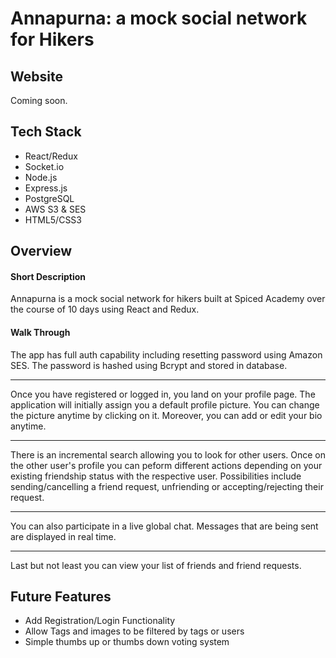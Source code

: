 # Annapurna: a mock social network for Hikers 

## Website 
Coming soon.

## Tech Stack
 * React/Redux
 * Socket.io
 * Node.js
 * Express.js
 * PostgreSQL
 * AWS S3 & SES
 * HTML5/CSS3
 
 
## Overview

#### Short Description
Annapurna is a mock social network for hikers built at Spiced Academy over the course of 10 days using React and Redux.  

#### Walk Through
The app has full auth capability including resetting password using Amazon SES.  The password is hashed using Bcrypt and stored in database.

---

Once you have registered or logged in, you land on your profile page. The application will initially assign you a default profile picture. You can change the picture anytime by clicking on it. Moreover, you can add or edit your bio anytime.

---

There is an incremental search allowing you to look for other users. Once on the other user's profile you can peform different actions depending on your existing friendship status with the respective user. Possibilities include sending/cancelling a friend request, unfriending or accepting/rejecting their request.

---

You can also participate in a live global chat. Messages that are being sent are displayed in real time.

---

Last but not least you can view your list of friends and friend requests.


## Future Features
* Add Registration/Login Functionality
* Allow Tags and images to be filtered by tags or users
* Simple thumbs up or thumbs down voting system



